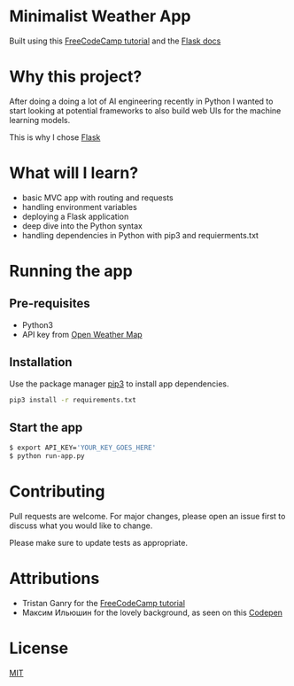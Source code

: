 # Minimalist Weather App

Built using this [FreeCodeCamp tutorial](https://www.freecodecamp.org/news/how-to-build-a-web-app-using-pythons-flask-and-google-app-engine-52b1bb82b221/) and the [Flask docs](https://flask.palletsprojects.com/en/1.1.x/quickstart/)

# Why this project?

After doing a doing a lot of AI engineering recently in Python I wanted to start looking at potential frameworks to also build web UIs for the machine learning models.

This is why I chose [Flask](https://flask.palletsprojects.com/en/1.1.x/)

# What will I learn?

- basic MVC app with routing and requests
- handling environment variables
- deploying a Flask application
- deep dive into the Python syntax
- handling dependencies in Python with pip3 and requierments.txt

# Running the app

## Pre-requisites 

* Python3
* API key from [Open Weather Map](openweathermap.org)

## Installation

Use the package manager [pip3](https://pip.pypa.io/en/stable/) to install app dependencies.

```bash
pip3 install -r requirements.txt
```

## Start the app

```bash
$ export API_KEY='YOUR_KEY_GOES_HERE'
$ python run-app.py
```

# Contributing

Pull requests are welcome. For major changes, please open an issue first to discuss what you would like to change.

Please make sure to update tests as appropriate.

# Attributions

* Tristan Ganry for the [FreeCodeCamp tutorial](https://www.freecodecamp.org/news/how-to-build-a-web-app-using-pythons-flask-and-google-app-engine-52b1bb82b221/)
* Максим Ильюшин for the lovely background, as seen on this [Codepen](https://codepen.io/fsti73/pen/XWbbBda)

# License

[MIT](https://choosealicense.com/licenses/mit/)
